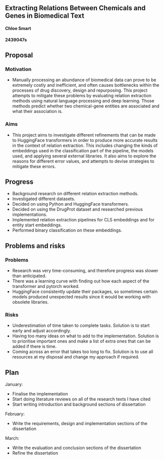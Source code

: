 
## Extracting Relations Between Chemicals and Genes in Biomedical Text 
#### Chloe Smart 
#### 2439047s 

## Proposal
### Motivation
* Manually processing an abundance of biomedical data can prove to be extremely costly and inefficient, and often causes bottlenecks within the processes of drug discovery, design and repurposing. This project attempts to mitigate these problems by evaluating relation extraction methods using natural language processing and deep learning. Those methods predict whether two chemical-gene entities are associated and what their association is.

### Aims
* This project aims to investigate different refinements that can be made to HuggingFace transformers in order to produce more accurate results in the context of relation extraction. This includes changing the kinds of embeddings used in the classification part of the pipeline, the models used, and applying several external libraries. It also aims to explore the reasons for different error values, and attempts to devise strategies to mitigate these errors. 


## Progress
* Background research on different relation extraction methods.
* Investigated different datasets.
* Decided on using Python and HuggingFace transformers.
* Decided on using the DrugProt dataset and researched previous implementations.
* Implemented relation extraction pipelines for CLS embeddings and for entity start embeddings.
* Performed binary classification on these embeddings.


## Problems and risks
### Problems
* Research was very time-consuming, and therefore progress was slower than anticipated.
* There was a learning curve with finding out how each aspect of the transformer and pytorch worked.
* HuggingFace consistently update their packages, so sometimes certain models produced unexpected results since it would be working with obsolete libraries.


### Risks
* Underestimation of time taken to complete tasks. Solution is to start early and adjust accordingly.
* Having too many ideas on what to add to the implementation. Solution is to prioritise important ones and make a list of extra ones that can be added if there is time.
* Coming across an error that takes too long to fix. Solution is to use all resources at my disposal and change my approach if required.


## Plan
January: 
* Finalise the implementation
* Start doing literature reviews on all of the research texts I have cited
* Start writing introduction and background sections of dissertation

February:
* Write the requirements, design and implementation sections of the dissertation

March:
* Write the evaluation and conclusion sections of the dissertation
* Refine the dissertation

